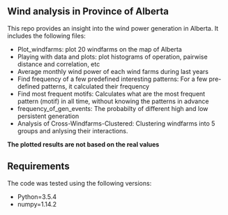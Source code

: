## Wind analysis in Province of Alberta

This repo provides an insight into the wind power generation in Alberta. It includes the following files:
- Plot_windfarms: plot 20 windfarms on the map of Alberta
- Playing with data and plots: plot histograms of operation, pairwise distance and correlation, etc  
- Average monthly wind power of each wind farms during last years
- Find frequency of a few predefined interesting patterns: For a few pre-defined patterns, it calculated their frequency
- Find most frequent motifs: Calculates what are the most frequent pattern (motif) in all time, without knowing the patterns in advance
- frequency_of_gen_events: The probabilty of different high and low persistent generation
- Analysis of Cross-Windfarms-Clustered: Clustering windfarms into 5 groups and anlysing their interactions.



**The plotted results are not based on the real values**

## Requirements

The code was tested using the following versions:
- Python=3.5.4
- numpy=1.14.2

